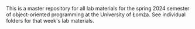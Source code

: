 This is a master repository for all lab materials for the spring 2024 semester of object-oriented programming at the University of Łomża. See individual folders for that week's lab materials.
